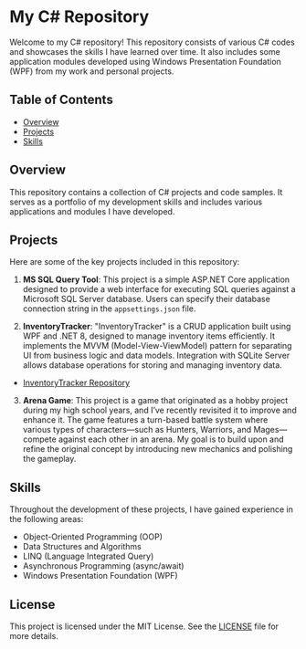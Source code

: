 # My C# Repository

Welcome to my C# repository! This repository consists of various C# codes and showcases the skills I have learned over time. It also includes some application modules developed using Windows Presentation Foundation (WPF) from my work and personal projects.

## Table of Contents

- [Overview](#overview)
- [Projects](#projects)
- [Skills](#skills)

## Overview

This repository contains a collection of C# projects and code samples. It serves as a portfolio of my development skills and includes various applications and modules I have developed.

## Projects

Here are some of the key projects included in this repository:

1. **MS SQL Query Tool**: This project is a simple ASP.NET Core application designed to provide a web interface for executing SQL queries against a Microsoft SQL Server database. Users can specify their database connection string in the `appsettings.json` file.

2. **InventoryTracker**: "InventoryTracker" is a CRUD application built using WPF and .NET 8, designed to manage inventory items efficiently. It implements the MVVM (Model-View-ViewModel) pattern for separating UI from business logic and data models. Integration with SQLite Server allows database operations for storing and managing inventory data.
- [InventoryTracker Repository](https://github.com/JahyLuky/InventoryTracker)

3. **Arena Game**: This project is a game that originated as a hobby project during my high school years, and I’ve recently revisited it to improve and enhance it. The game features a turn-based battle system where various types of characters—such as Hunters, Warriors, and Mages—compete against each other in an arena. My goal is to build upon and refine the original concept by introducing new mechanics and polishing the gameplay.

## Skills

Throughout the development of these projects, I have gained experience in the following areas:

- Object-Oriented Programming (OOP)
- Data Structures and Algorithms
- LINQ (Language Integrated Query)
- Asynchronous Programming (async/await)
- Windows Presentation Foundation (WPF)

## License

This project is licensed under the MIT License. See the [LICENSE](./LICENSE) file for more details.
